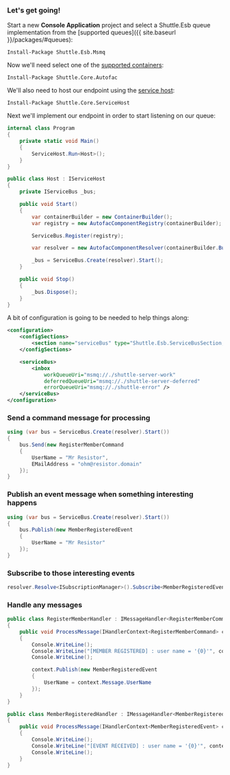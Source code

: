 ### Let's get going!

Start a new **Console Application** project and select a Shuttle.Esb queue implementation from the [supported queues]({{ site.baseurl }}/packages/#queues):

<div class="nuget-badge">
	<p>
		<code>Install-Package Shuttle.Esb.Msmq</code>
	</p>
</div>

Now we'll need select one of the [supported containers](http://shuttle.github.io/shuttle-core/overview-container/#Supported):

<div class="nuget-badge">
	<p>
		<code>Install-Package Shuttle.Core.Autofac</code>
	</p>
</div>

We'll also need to host our endpoint using the [service host](http://shuttle.github.io/shuttle-core/overview-service-host/):

<div class="nuget-badge">
	<p>
		<code>Install-Package Shuttle.Core.ServiceHost</code>
	</p>
</div>

Next we'll implement our endpoint in order to start listening on our queue:

``` c#
internal class Program
{
	private static void Main()
	{
		ServiceHost.Run<Host>();
	}
}

public class Host : IServiceHost
{
	private IServiceBus _bus;

	public void Start()
	{
		var containerBuilder = new ContainerBuilder();
		var registry = new AutofacComponentRegistry(containerBuilder);

		ServiceBus.Register(registry);

		var resolver = new AutofacComponentResolver(containerBuilder.Build());

		_bus = ServiceBus.Create(resolver).Start();
	}

	public void Stop()
	{
		_bus.Dispose();
	}
}
```

A bit of configuration is going to be needed to help things along:

``` xml
<configuration>
	<configSections>
		<section name="serviceBus" type="Shuttle.Esb.ServiceBusSection, Shuttle.Esb"/>
	</configSections>

	<serviceBus>
		<inbox 
			workQueueUri="msmq://./shuttle-server-work" 
			deferredQueueUri="msmq://./shuttle-server-deferred" 
			errorQueueUri="msmq://./shuttle-error" />
	</serviceBus>
</configuration>
```

### Send a command message for processing

``` c#
using (var bus = ServiceBus.Create(resolver).Start())
{
	bus.Send(new RegisterMemberCommand
	{
		UserName = "Mr Resistor",
		EMailAddress = "ohm@resistor.domain"
	});
}
```

### Publish an event message when something interesting happens

``` c#
using (var bus = ServiceBus.Create(resolver).Start())
{
	bus.Publish(new MemberRegisteredEvent
	{
		UserName = "Mr Resistor"
	});
}
```

### Subscribe to those interesting events

``` c#
resolver.Resolve<ISubscriptionManager>().Subscribe<MemberRegisteredEvent>();
```

### Handle any messages

``` c#
public class RegisterMemberHandler : IMessageHandler<RegisterMemberCommand>
{
	public void ProcessMessage(IHandlerContext<RegisterMemberCommand> context)
	{
		Console.WriteLine();
		Console.WriteLine("[MEMBER REGISTERED] : user name = '{0}'", context.Message.UserName);
		Console.WriteLine();

		context.Publish(new MemberRegisteredEvent
		{
			UserName = context.Message.UserName
		});
	}
}
```

``` c#
public class MemberRegisteredHandler : IMessageHandler<MemberRegisteredEvent>
{
	public void ProcessMessage(IHandlerContext<MemberRegisteredEvent> context)
	{
		Console.WriteLine();
		Console.WriteLine("[EVENT RECEIVED] : user name = '{0}'", context.Message.UserName);
		Console.WriteLine();
	}
}
```
